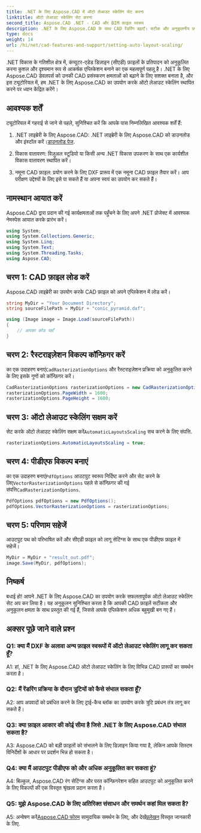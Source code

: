 ```yaml
---
title: .NET के लिए Aspose.CAD में ऑटो लेआउट स्केलिंग सेट करना
linktitle: ऑटो लेआउट स्केलिंग सेट करना
second_title: Aspose.CAD .NET - CAD और BIM फ़ाइल स्वरूप
description: .NET के लिए Aspose.CAD के साथ CAD रेंडरिंग बढ़ाएँ। सटीक और अनुकूलनीय फ़ाइल रेंडरिंग के लिए ऑटो लेआउट स्केलिंग सेट करना सीखें।
type: docs
weight: 14
url: /hi/net/cad-features-and-support/setting-auto-layout-scaling/
---
```

.NET विकास के गतिशील क्षेत्र में, कंप्यूटर-एडेड डिज़ाइन (सीएडी) फ़ाइलों के प्रतिपादन को अनुकूलित करना कुशल और दृश्यमान रूप से आकर्षक एप्लिकेशन बनाने का एक महत्वपूर्ण पहलू है। .NET के लिए Aspose.CAD डेवलपर्स को उनकी CAD प्रसंस्करण क्षमताओं को बढ़ाने के लिए सशक्त बनाता है, और इस ट्यूटोरियल में, हम .NET के लिए Aspose.CAD का उपयोग करके ऑटो लेआउट स्केलिंग स्थापित करने पर ध्यान केंद्रित करेंगे।

## आवश्यक शर्तें

ट्यूटोरियल में गहराई से जाने से पहले, सुनिश्चित करें कि आपके पास निम्नलिखित आवश्यक शर्तें हैं:

1.  .NET लाइब्रेरी के लिए Aspose.CAD: .NET लाइब्रेरी के लिए Aspose.CAD को डाउनलोड और इंस्टॉल करें।[डाउनलोड पेज](https://releases.aspose.com/cad/net/).

2. विकास वातावरण: विज़ुअल स्टूडियो या किसी अन्य .NET विकास उपकरण के साथ एक कार्यशील विकास वातावरण स्थापित करें।

3. नमूना CAD फ़ाइल: प्रयोग करने के लिए DXF प्रारूप में एक नमूना CAD फ़ाइल तैयार करें। आप परीक्षण उद्देश्यों के लिए इसे पा सकते हैं या अपना स्वयं का उपयोग कर सकते हैं।

## नामस्थान आयात करें

Aspose.CAD द्वारा प्रदान की गई कार्यक्षमताओं तक पहुँचने के लिए अपने .NET प्रोजेक्ट में आवश्यक नेमस्पेस आयात करके प्रारंभ करें।

```csharp
using System;
using System.Collections.Generic;
using System.Linq;
using System.Text;
using System.Threading.Tasks;
using Aspose.CAD;
```

## चरण 1: CAD फ़ाइल लोड करें

Aspose.CAD लाइब्रेरी का उपयोग करके CAD फ़ाइल को अपने एप्लिकेशन में लोड करें।

```csharp
string MyDir = "Your Document Directory";
string sourceFilePath = MyDir + "conic_pyramid.dxf";

using (Image image = Image.Load(sourceFilePath))
{
    // आपका कोड यहाँ
}
```

## चरण 2: रैस्टराइज़ेशन विकल्प कॉन्फ़िगर करें

 का एक उदाहरण बनाएं`CadRasterizationOptions` और रैस्टराइज़ेशन प्रक्रिया को अनुकूलित करने के लिए इसके गुणों को कॉन्फ़िगर करें।

```csharp
CadRasterizationOptions rasterizationOptions = new CadRasterizationOptions();
rasterizationOptions.PageWidth = 1600;
rasterizationOptions.PageHeight = 1600;
```

## चरण 3: ऑटो लेआउट स्केलिंग सक्षम करें

 सेट करके ऑटो लेआउट स्केलिंग सक्षम करें`AutomaticLayoutsScaling` सच करने के लिए संपत्ति.

```csharp
rasterizationOptions.AutomaticLayoutsScaling = true;
```

## चरण 4: पीडीएफ विकल्प बनाएं

 का एक उदाहरण बनाएं`PdfOptions` आउटपुट स्वरूप निर्दिष्ट करने और सेट करने के लिए`VectorRasterizationOptions` पहले से कॉन्फ़िगर की गई संपत्ति`CadRasterizationOptions`.

```csharp
PdfOptions pdfOptions = new PdfOptions();
pdfOptions.VectorRasterizationOptions = rasterizationOptions;
```

## चरण 5: परिणाम सहेजें

आउटपुट पथ को परिभाषित करें और सीएडी फ़ाइल को लागू सेटिंग्स के साथ एक पीडीएफ फ़ाइल में सहेजें।

```csharp
MyDir = MyDir + "result_out.pdf";
image.Save(MyDir, pdfOptions);
```

## निष्कर्ष

बधाई हो! आपने .NET के लिए Aspose.CAD का उपयोग करके सफलतापूर्वक ऑटो लेआउट स्केलिंग सेट अप कर लिया है। यह अनुकूलन सुनिश्चित करता है कि आपकी CAD फ़ाइलें सटीकता और अनुकूलन क्षमता के साथ प्रस्तुत की गई हैं, जिससे आपके एप्लिकेशन अधिक बहुमुखी बन गए हैं।

## अक्सर पूछे जाने वाले प्रश्न

### Q1: क्या मैं DXF के अलावा अन्य फ़ाइल स्वरूपों में ऑटो लेआउट स्केलिंग लागू कर सकता हूँ?

A1: हां, .NET के लिए Aspose.CAD ऑटो लेआउट स्केलिंग के लिए विभिन्न CAD प्रारूपों का समर्थन करता है।

### Q2: मैं रेंडरिंग प्रक्रिया के दौरान त्रुटियों को कैसे संभाल सकता हूँ?

A2: आप अपवादों को प्रबंधित करने के लिए ट्राई-कैच ब्लॉक का उपयोग करके त्रुटि प्रबंधन तंत्र लागू कर सकते हैं।

### Q3: क्या फ़ाइल आकार की कोई सीमा है जिसे .NET के लिए Aspose.CAD संभाल सकता है?

A3: Aspose.CAD को बड़ी फ़ाइलों को संभालने के लिए डिज़ाइन किया गया है, लेकिन आपके सिस्टम विनिर्देशों के आधार पर प्रदर्शन भिन्न हो सकता है।

### Q4: क्या मैं आउटपुट पीडीएफ को और अधिक अनुकूलित कर सकता हूं?

A4: बिल्कुल, Aspose.CAD रंग सेटिंग्स और परत कॉन्फ़िगरेशन सहित आउटपुट को अनुकूलित करने के लिए विकल्पों की एक विस्तृत श्रृंखला प्रदान करता है।

### Q5: मुझे Aspose.CAD के लिए अतिरिक्त संसाधन और समर्थन कहां मिल सकता है?

 A5: अन्वेषण करें[Aspose.CAD फोरम](https://forum.aspose.com/c/cad/19) सामुदायिक समर्थन के लिए, और देखें[प्रलेखन](https://reference.aspose.com/cad/net/) विस्तृत जानकारी के लिए.